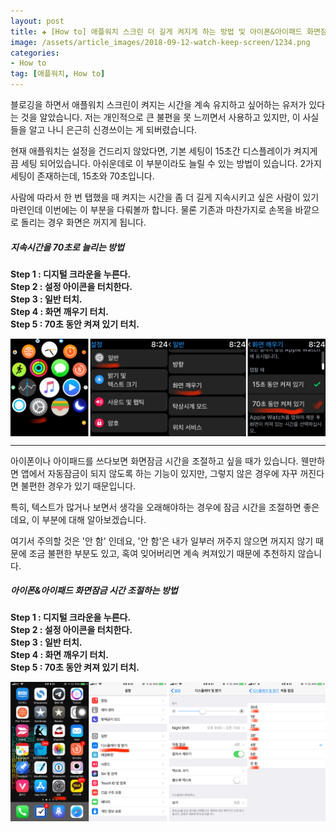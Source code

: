```yaml
---  
layout: post  
title: ✚ [How to] 애플워치 스크린 더 길게 켜지게 하는 방법 및 아이폰&아이패드 화면잠금 시간 조절하는 방법
image: /assets/article_images/2018-09-12-watch-keep-screen/1234.png
categories:
- How to
tag: [애플워치, How to]
---  
```

<p class="drop-korean">
블로깅을 하면서 애플워치 스크린이 켜지는 시간을 계속 유지하고 싶어하는 유저가 있다는 것을 알았습니다. 저는 개인적으로 큰 불편을 못 느끼면서 사용하고 있지만, 이 사실들을 알고 나니 은근히 신경쓰이는 게 되버렸습니다. </p>

현재 애플워치는 설정을 건드리지 않았다면, 기본 세팅이 15초간 디스플레이가 켜지게끔 세팅 되어있습니다. 아쉬운데로 이 부분이라도 늘릴 수 있는 방법이 있습니다. 2가지 세팅이 존재하는데, 15초와 70초입니다.

사람에 따라서 한 번 탭했을 때 켜지는 시간을 좀 더 길게 지속시키고 싶은 사람이 있기 마련인데 이번에는 이 부분을 다뤄볼까 합니다. 물론 기존과 마찬가지로 손목을 바깥으로 돌리는 경우 화면은 꺼지게 됩니다.

##### 지속시간을 70초로 늘리는 방법
**Step 1 : 디지털 크라운을 누른다.**<br>
**Step 2 : 설정 아이콘을 터치한다.**<br>
**Step 3 : 일반 터치.**<br>
**Step 4 : 화면 깨우기 터치.**<br>
**Step 5 : 70초 동안 켜져 있기 터치.**<br>

<div class="markdown-image">
<img src="/assets/article_images/2018-09-12-watch-keep-screen/1234.png" alt="" align="middle"/></div>

---

<p class="drop-korean">
아이폰이나 아이패드를 쓰다보면 화면잠금 시간을 조절하고 싶을 때가 있습니다. 웬만하면 앱에서 자동잠금이 되지 않도록 하는 기능이 있지만, 그렇지 않은 경우에 자꾸 꺼진다면 불편한 경우가 있기 때문입니다.
</p>

특히, 텍스트가 많거나 보면서 생각을 오래해야하는 경우에 잠금 시간을 조절하면 좋은데요, 이 부분에 대해 알아보겠습니다.

여기서 주의할 것은 '안 함' 인데요, '안 함'은 내가 일부러 꺼주지 않으면 꺼지지 않기 때문에 조금 불편한 부분도 있고, 혹여 잊어버리면 계속 켜져있기 때문에 추천하지 않습니다.

##### 아이폰&아이패드 화면잠금 시간 조절하는 방법
**Step 1 : 디지털 크라운을 누른다.**<br>
**Step 2 : 설정 아이콘을 터치한다.**<br>
**Step 3 : 일반 터치.**<br>
**Step 4 : 화면 깨우기 터치.**<br>
**Step 5 : 70초 동안 켜져 있기 터치.**<br>

<div class="markdown-image">
<img src="/assets/article_images/2018-09-12-watch-keep-screen/5678.png" alt="" align="middle"/></div>
